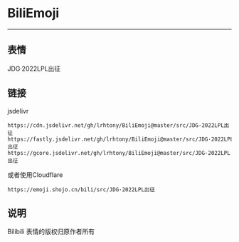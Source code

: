 # BiliEmoji
---
## 表情
JDG·2022LPL出征
## 链接
jsdelivr
```
https://cdn.jsdelivr.net/gh/lrhtony/BiliEmoji@master/src/JDG·2022LPL出征
https://fastly.jsdelivr.net/gh/lrhtony/BiliEmoji@master/src/JDG·2022LPL出征
https://gcore.jsdelivr.net/gh/lrhtony/BiliEmoji@master/src/JDG·2022LPL出征
```
或者使用Cloudflare
```
https://emoji.shojo.cn/bili/src/JDG·2022LPL出征
```
## 说明
Bilibili 表情的版权归原作者所有
